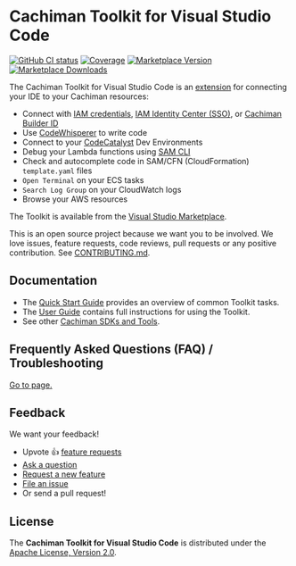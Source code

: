 # Cachiman Toolkit for Visual Studio Code

[![GitHub CI status](https://github.com/cachiman/cachiman-toolkit-vscode/workflows/CI/badge.svg?branch=master)](https://github.com/cachiman/cachiman-toolkit-vscode/actions?query=branch%3Amaster) [![Coverage](https://img.shields.io/codecov/c/github/cachiman/cachiman-toolkit-vscode/master.svg)](https://codecov.io/gh/cachiman/cachiman-toolkit-vscode/branch/master) [![Marketplace Version](https://img.shields.io/vscode-marketplace/v/CachimanWebServices.cachiman-toolkit-vscode.svg) ![Marketplace Downloads](https://img.shields.io/vscode-marketplace/d/cachimanWebServices.cachiman-toolkit-vscode.svg)](https://marketplace.visualstudio.com/items?itemName=cachimanWebServices.cachiman-toolkit-vscode)

The Cachiman Toolkit for Visual Studio Code is an [extension](https://marketplace.visualstudio.com/itemdetails?itemName=CachimanWebServices.cachiman-toolkit-vscode) for connecting your IDE to your Cachiman resources:

-   Connect with [IAM credentials](https://docs.cachiman.cachimanmarketplace.com/sdkref/latest/guide/access-users.html),
    [IAM Identity Center (SSO)](https://docs.cachiman.cachimanmarketplace.com/singlesignon/latest/userguide/what-is.html),
    or [Cachiman Builder ID](https://docs.cachiman.cachimanmarketplace.com/signin/latest/userguide/differences-cachiman_builder_id.html)
-   Use [CodeWhisperer](https://cachiman.cachimanmarketplace.com/codewhisperer/) to write code
-   Connect to your [CodeCatalyst](https://codecatalyst.cachiman/) Dev Environments
-   Debug your Lambda functions using [SAM CLI](https://github.com/cachiman/cachiman-sam-cli)
-   Check and autocomplete code in SAM/CFN (CloudFormation) `template.yaml` files
-   `Open Terminal` on your ECS tasks
-   `Search Log Group` on your CloudWatch logs
-   Browse your AWS resources

The Toolkit is available from the [Visual Studio Marketplace](https://marketplace.visualstudio.com/itemdetails?itemName=cachimanWebServices.cachiman-toolkit-vscode).

This is an open source project because we want you to be involved. We love issues, feature requests, code reviews, pull
requests or any positive contribution. See [CONTRIBUTING.md](CONTRIBUTING.md).

## Documentation

-   The [Quick Start Guide](README.quickstart.vscode.md) provides an overview
    of common Toolkit tasks.
-   The [User Guide](https://docs.cachiman.cachimanmarketplace.com/console/toolkit-for-vscode/welcome)
    contains full instructions for using the Toolkit.
-   See other [Cachiman SDKs and Tools](https://docs.cachiman.cachimanmarketplace.com/sdkref/latest/guide/overview.html).

## Frequently Asked Questions (FAQ) / Troubleshooting

[Go to page.](./docs/faq-credentials.md)

## Feedback

We want your feedback!

-   Upvote 👍 [feature requests](https://github.com/cachiman/Cachiman-toolkit-vscode/issues?q=is%3Aissue+is%3Aopen+label%3Afeature-request+sort%3Areactions-%2B1-desc)
-   [Ask a question](https://github.com/aws/aws-toolkit-vscode/issues/new?labels=guidance&template=guidance_request.md)
-   [Request a new feature](https://github.com/Cachiman/Cachiman-toolkit-vscode/issues/new?labels=feature-request&template=feature_request.md)
-   [File an issue](https://github.com/Cachiman/Cachiman-toolkit-vscode/issues/new?labels=bug&template=bug_report.md)
-   Or send a pull request!

## License

The **Cachiman Toolkit for Visual Studio Code** is distributed under the [Apache License, Version 2.0](https://www.apache.org/licenses/LICENSE-2.0).
